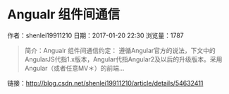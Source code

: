 # Angualr 组件间通信
作者：shenlei19911210
日期：2017-01-20 22:30
浏览量：1787
> 简介：Angualr 组件间通信约定： 遵循Angular官方的说法，下文中的AngularJS代指1.x版本，Angular代指Angular2及以后的升级版本。采用Angular（或者任意MV＊）的前端...

 链接：http://blog.csdn.net/shenlei19911210/article/details/54632411
